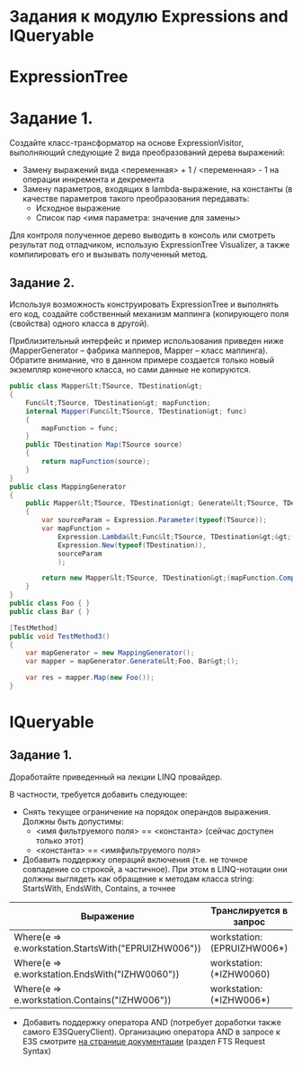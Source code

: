 # Задания к модулю Expressions and IQueryable

# ExpressionTree

# Задание 1.

Создайте класс-трансформатор на основе ExpressionVisitor, выполняющий следующие 2 вида преобразований дерева выражений:

- Замену выражений вида &lt;переменная&gt; + 1 / &lt;переменная&gt; - 1 на операции инкремента и декремента
- Замену параметров, входящих в lambda-выражение, на константы (в качестве параметров такого преобразования передавать:
  - Исходное выражение
  - Список пар &lt;имя параметра: значение для замены&gt;

Для контроля полученное дерево выводить в консоль или смотреть результат под отладчиком, использую ExpressionTree Visualizer, а также компилировать его и вызывать полученный метод.

## Задание 2.

Используя возможность конструировать ExpressionTree и выполнять его код, создайте собственный механизм маппинга (копирующего поля (свойства) одного класса в другой).

Приблизительный интерфейс и пример использования приведен ниже (MapperGenerator – фабрика мапперов, Mapper – класс маппинга). Обратите внимание, что в данном примере создается только новый экземпляр конечного класса, но сами данные не копируются.
```c#
public class Mapper&lt;TSource, TDestination&gt;
{
    Func&lt;TSource, TDestination&gt; mapFunction;
    internal Mapper(Func&lt;TSource, TDestination&gt; func)
    {
        mapFunction = func;
    }
    public TDestination Map(TSource source)
    {
        return mapFunction(source);
    }
}
public class MappingGenerator
{
    public Mapper&lt;TSource, TDestination&gt; Generate&lt;TSource, TDestination&gt;()
    {
        var sourceParam = Expression.Parameter(typeof(TSource));
        var mapFunction =
            Expression.Lambda&lt;Func&lt;TSource, TDestination&gt;&gt;(
            Expression.New(typeof(TDestination)),
            sourceParam
            );

        return new Mapper&lt;TSource, TDestination&gt;(mapFunction.Compile());
    }
}
public class Foo { }
public class Bar { }

[TestMethod]
public void TestMethod3()
{
    var mapGenerator = new MappingGenerator();
    var mapper = mapGenerator.Generate&lt;Foo, Bar&gt;();

    var res = mapper.Map(new Foo());
}
```

# IQueryable

## Задание 1.

Доработайте приведенный на лекции LINQ провайдер.

В частности, требуется добавить следующее:

- Снять текущее ограничение на порядок операндов выражения. Должны быть допустимы:
  - &lt;имя фильтруемого поля&gt; == &lt;константа&gt; (сейчас доступен только этот)
  - &lt;константа&gt; == &lt;имяфильтруемого поля&gt;
- Добавить поддержку операций включения (т.е. не точное совпадение со строкой, а частичное). При этом в LINQ-нотации они должны выглядеть как обращение к методам класса string: StartsWith, EndsWith, Contains, а точнее

| Выражение | Транслируется в запрос |
| --- | --- |
| Where(e =&gt; e.workstation.StartsWith(&quot;EPRUIZHW006&quot;)) | workstation:(EPRUIZHW006\*) |
| Where(e =&gt; e.workstation.EndsWith(&quot;IZHW0060&quot;)) | workstation:(\*IZHW0060) |
| Where(e =&gt; e.workstation.Contains(&quot;IZHW006&quot;)) | workstation:(\*IZHW006\*) |

- Добавить поддержку оператора AND (потребует доработки также самого E3SQueryClient). Организацию оператора AND в запросе к E3S смотрите [на странице документации](https://kb.epam.com/display/E3S/E3S+public+REST+for+data) (раздел FTS Request Syntax)
